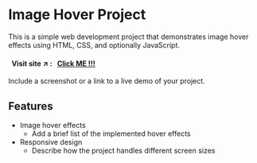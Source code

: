 # Image Hover Project

This is a simple web development project that demonstrates image hover effects using HTML, CSS, and optionally JavaScript.

#### &nbsp; Visit site :arrow_upper_right: : &nbsp; [Click ME !!!](https://kallangouda.github.io/Image-Hover/)


Include a screenshot or a link to a live demo of your project.

## Features

- Image hover effects
  - Add a brief list of the implemented hover effects
- Responsive design
  - Describe how the project handles different screen sizes

